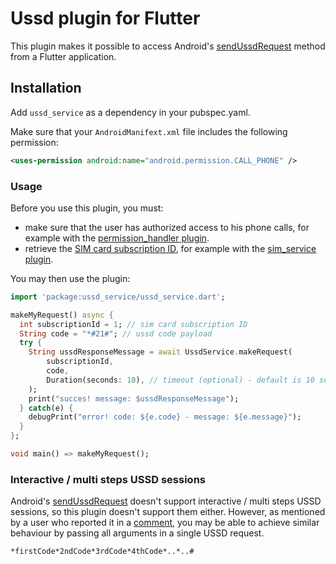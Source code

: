 # Ussd plugin for Flutter

This plugin makes it possible to access Android's [sendUssdRequest](https://developer.android.com/reference/android/telephony/TelephonyManager.html#sendUssdRequest(java.lang.String,%20android.telephony.TelephonyManager.UssdResponseCallback,%20android.os.Handler)) method from a Flutter application.

## Installation

Add `ussd_service` as a dependency in your pubspec.yaml.

Make sure that your `AndroidManifext.xml` file includes the following permission:
```xml
<uses-permission android:name="android.permission.CALL_PHONE" />
```

### Usage

Before you use this plugin, you must:
- make sure that the user has authorized access to his phone calls, for example with the [permission_handler plugin](https://pub.dev/packages/permission_handler).
- retrieve the [SIM card subscription ID](https://developer.android.com/reference/android/telephony/SubscriptionInfo#getSubscriptionId()), for example with the [sim_service plugin](https://pub.dev/packages/sim_service).

You may then use the plugin:
``` dart
import 'package:ussd_service/ussd_service.dart';

makeMyRequest() async {
  int subscriptionId = 1; // sim card subscription ID
  String code = "*#21#"; // ussd code payload
  try {
    String ussdResponseMessage = await UssdService.makeRequest(
        subscriptionId,
        code,
        Duration(seconds: 10), // timeout (optional) - default is 10 seconds
    );
    print("succes! message: $ussdResponseMessage");
  } catch(e) {
    debugPrint("error! code: ${e.code} - message: ${e.message}");
  }
};

void main() => makeMyRequest();
```

### Interactive / multi steps USSD sessions

Android's [sendUssdRequest](https://developer.android.com/reference/android/telephony/TelephonyManager.html#sendUssdRequest(java.lang.String,%20android.telephony.TelephonyManager.UssdResponseCallback,%20android.os.Handler)) doesn't support interactive / multi steps USSD sessions, so this plugin doesn't support them either.
However, as mentioned by a user who reported it in a [comment](https://github.com/vkammerer/ussd_service/issues/1#issuecomment-590005604), you may be able to achieve similar behaviour by passing all arguments in a single USSD request.
```
*firstCode*2ndCode*3rdCode*4thCode*..*..#
```